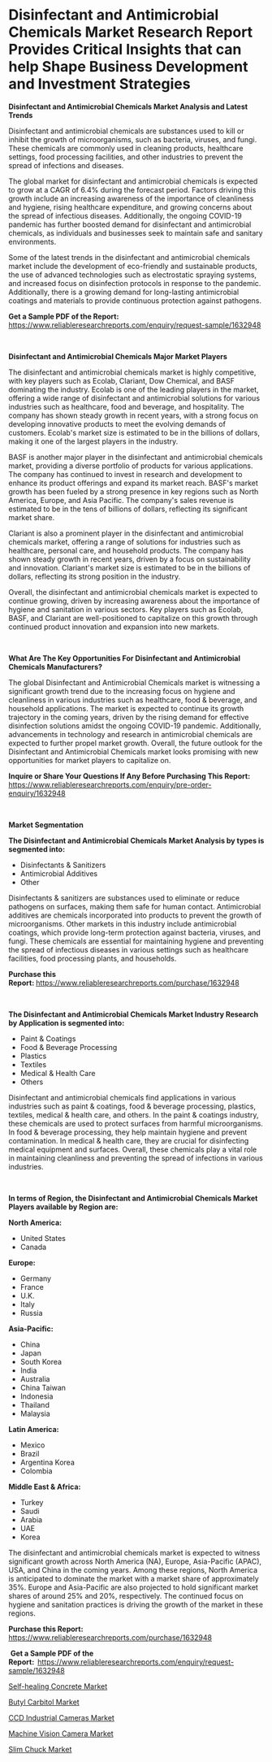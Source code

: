 <p><h1>Disinfectant and Antimicrobial Chemicals Market Research Report Provides Critical Insights that can help Shape Business Development and Investment Strategies</h1></p><p><strong>Disinfectant and Antimicrobial Chemicals Market Analysis and Latest Trends</strong></p>
<p><p>Disinfectant and antimicrobial chemicals are substances used to kill or inhibit the growth of microorganisms, such as bacteria, viruses, and fungi. These chemicals are commonly used in cleaning products, healthcare settings, food processing facilities, and other industries to prevent the spread of infections and diseases.</p><p>The global market for disinfectant and antimicrobial chemicals is expected to grow at a CAGR of 6.4% during the forecast period. Factors driving this growth include an increasing awareness of the importance of cleanliness and hygiene, rising healthcare expenditure, and growing concerns about the spread of infectious diseases. Additionally, the ongoing COVID-19 pandemic has further boosted demand for disinfectant and antimicrobial chemicals, as individuals and businesses seek to maintain safe and sanitary environments.</p><p>Some of the latest trends in the disinfectant and antimicrobial chemicals market include the development of eco-friendly and sustainable products, the use of advanced technologies such as electrostatic spraying systems, and increased focus on disinfection protocols in response to the pandemic. Additionally, there is a growing demand for long-lasting antimicrobial coatings and materials to provide continuous protection against pathogens.</p></p>
<p><strong>Get a Sample PDF of the Report:&nbsp;</strong> <a href="https://www.reliableresearchreports.com/enquiry/request-sample/1632948">https://www.reliableresearchreports.com/enquiry/request-sample/1632948</a></p>
<p>&nbsp;</p>
<p><strong>Disinfectant and Antimicrobial Chemicals Major Market Players</strong></p>
<p><p>The disinfectant and antimicrobial chemicals market is highly competitive, with key players such as Ecolab, Clariant, Dow Chemical, and BASF dominating the industry. Ecolab is one of the leading players in the market, offering a wide range of disinfectant and antimicrobial solutions for various industries such as healthcare, food and beverage, and hospitality. The company has shown steady growth in recent years, with a strong focus on developing innovative products to meet the evolving demands of customers. Ecolab's market size is estimated to be in the billions of dollars, making it one of the largest players in the industry.</p><p>BASF is another major player in the disinfectant and antimicrobial chemicals market, providing a diverse portfolio of products for various applications. The company has continued to invest in research and development to enhance its product offerings and expand its market reach. BASF's market growth has been fueled by a strong presence in key regions such as North America, Europe, and Asia Pacific. The company's sales revenue is estimated to be in the tens of billions of dollars, reflecting its significant market share.</p><p>Clariant is also a prominent player in the disinfectant and antimicrobial chemicals market, offering a range of solutions for industries such as healthcare, personal care, and household products. The company has shown steady growth in recent years, driven by a focus on sustainability and innovation. Clariant's market size is estimated to be in the billions of dollars, reflecting its strong position in the industry.</p><p>Overall, the disinfectant and antimicrobial chemicals market is expected to continue growing, driven by increasing awareness about the importance of hygiene and sanitation in various sectors. Key players such as Ecolab, BASF, and Clariant are well-positioned to capitalize on this growth through continued product innovation and expansion into new markets.</p></p>
<p>&nbsp;</p>
<p><strong>What Are The Key Opportunities For Disinfectant and Antimicrobial Chemicals Manufacturers?</strong></p>
<p><p>The global Disinfectant and Antimicrobial Chemicals market is witnessing a significant growth trend due to the increasing focus on hygiene and cleanliness in various industries such as healthcare, food & beverage, and household applications. The market is expected to continue its growth trajectory in the coming years, driven by the rising demand for effective disinfection solutions amidst the ongoing COVID-19 pandemic. Additionally, advancements in technology and research in antimicrobial chemicals are expected to further propel market growth. Overall, the future outlook for the Disinfectant and Antimicrobial Chemicals market looks promising with new opportunities for market players to capitalize on.</p></p>
<p><strong>Inquire or Share Your Questions If Any Before Purchasing This Report:</strong> <a href="https://www.reliableresearchreports.com/enquiry/pre-order-enquiry/1632948">https://www.reliableresearchreports.com/enquiry/pre-order-enquiry/1632948</a></p>
<p>&nbsp;</p>
<p><strong>Market Segmentation</strong></p>
<p><strong>The Disinfectant and Antimicrobial Chemicals Market Analysis by types is segmented into:</strong></p>
<p><ul><li>Disinfectants & Sanitizers</li><li>Antimicrobial Additives</li><li>Other</li></ul></p>
<p><p>Disinfectants & sanitizers are substances used to eliminate or reduce pathogens on surfaces, making them safe for human contact. Antimicrobial additives are chemicals incorporated into products to prevent the growth of microorganisms. Other markets in this industry include antimicrobial coatings, which provide long-term protection against bacteria, viruses, and fungi. These chemicals are essential for maintaining hygiene and preventing the spread of infectious diseases in various settings such as healthcare facilities, food processing plants, and households.</p></p>
<p><strong>Purchase this Report:&nbsp;</strong><a href="https://www.reliableresearchreports.com/purchase/1632948">https://www.reliableresearchreports.com/purchase/1632948</a></p>
<p>&nbsp;</p>
<p><strong>The Disinfectant and Antimicrobial Chemicals Market Industry Research by Application is segmented into:</strong></p>
<p><ul><li>Paint & Coatings</li><li>Food & Beverage Processing</li><li>Plastics</li><li>Textiles</li><li>Medical & Health Care</li><li>Others</li></ul></p>
<p><p>Disinfectant and antimicrobial chemicals find applications in various industries such as paint & coatings, food & beverage processing, plastics, textiles, medical & health care, and others. In the paint & coatings industry, these chemicals are used to protect surfaces from harmful microorganisms. In food & beverage processing, they help maintain hygiene and prevent contamination. In medical & health care, they are crucial for disinfecting medical equipment and surfaces. Overall, these chemicals play a vital role in maintaining cleanliness and preventing the spread of infections in various industries.</p></p>
<p>&nbsp;</p>
<p><strong>In terms of Region, the Disinfectant and Antimicrobial Chemicals Market Players available by Region are:</strong></p>
<p>
    <p> <strong> North America: </strong>
        <ul>
            <li>United States</li>
            <li>Canada</li>
        </ul>
        </p> 
    <p> <strong> Europe: </strong>
        <ul>
            <li>Germany</li>
            <li>France</li>
            <li>U.K.</li>
            <li>Italy</li>
            <li>Russia</li>
        </ul>
        </p> 
    <p> <strong> Asia-Pacific: </strong>
        <ul>
            <li>China</li>
            <li>Japan</li>
            <li>South Korea</li>
            <li>India</li>
            <li>Australia</li>
            <li>China Taiwan</li>
            <li>Indonesia</li>
            <li>Thailand</li>
            <li>Malaysia</li>
        </ul>
        </p> 
    <p> <strong> Latin America: </strong>
        <ul>
            <li>Mexico</li>
            <li>Brazil</li>
            <li>Argentina Korea</li>
            <li>Colombia</li>
        </ul>
        </p> 
    <p> <strong> Middle East & Africa: </strong>
        <ul>
            <li>Turkey</li>
            <li>Saudi</li>
            <li>Arabia</li>
            <li>UAE</li>
            <li>Korea</li>
        </ul>
    </p>
    </p>
<p><p>The disinfectant and antimicrobial chemicals market is expected to witness significant growth across North America (NA), Europe, Asia-Pacific (APAC), USA, and China in the coming years. Among these regions, North America is anticipated to dominate the market with a market share of approximately 35%. Europe and Asia-Pacific are also projected to hold significant market shares of around 25% and 20%, respectively. The continued focus on hygiene and sanitation practices is driving the growth of the market in these regions.</p></p>
<p><strong>Purchase this Report: </strong><a href="https://www.reliableresearchreports.com/purchase/1632948">https://www.reliableresearchreports.com/purchase/1632948</a></p>
<p>&nbsp;<strong>Get a Sample PDF of the Report:&nbsp;&nbsp;</strong><a href="https://www.reliableresearchreports.com/enquiry/request-sample/1632948">https://www.reliableresearchreports.com/enquiry/request-sample/1632948</a></p>
<p><strong></strong></p>
<p><p><a href="https://pretty-mail-caf.notion.site/Self-healing-Concrete-Market-Size-Market-Share-and-Global-Market-Analysis-Report-2024-2031-2581974ba7444edfbfe4a6a7196da575">Self-healing Concrete Market</a></p><p><a href="https://view.publitas.com/reportprime-1/butyl-carbitol-market-size-evaluating-its-market-trends-growth-and-projections-2024-2031/">Butyl Carbitol Market</a></p><p><a href="https://full-wildebeest-80b.notion.site/CCD-Industrial-Cameras-Market-Size-2024-2031-Global-Industrial-Analysis-Key-Geographical-Regions--7d0c3cac18c84640a24d8fcc327f7740">CCD Industrial Cameras Market</a></p><p><a href="https://flame-sidecar-702.notion.site/Machine-Vision-Camera-Market-Research-Report-Provides-thorough-Industry-Overview-which-offers-an-In-8b3e2592ccfb4b30bf9c46b54a50ad8e">Machine Vision Camera Market</a></p><p><a href="https://view.publitas.com/reportprime-1/global-slim-chuck-market-by-types-applications-and-major-players-with-regional-growth-rate-analysis-and-development-situation-from-2024-to-2031/">Slim Chuck Market</a></p></p>